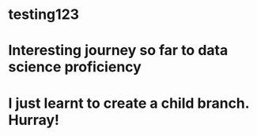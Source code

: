 # testing123
# Interesting journey so far to data science proficiency
# I just learnt to create a child branch. Hurray!
